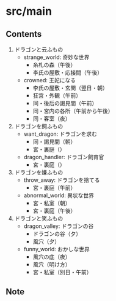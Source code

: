 # src/main

## Contents

1. ドラゴンと云ふもの
	* strange_world: 奇妙な世界
		- 糸札の森（午後）
		- 李氏の屋敷・応接間（午後）
	* crowned: 王妃になる
		- 李氏の屋敷・玄関（翌日・朝）
		- 狂宮・外観（午前）
		- 同・後后の謁見間（午前）
		- 同・宮内の各所（午前から午後）
		- 同・客室（夜）
2. ドラゴンを飼ふもの
	* want_dragon: ドラゴンを求む
		- 同・謁見間（朝）
		- 宮・裏庭（）
	* dragon_handler: ドラゴン飼育官
		- 宮・裏庭（）
3. ドラゴンを嫌ふもの
	* throw_away: ドラゴンを捨てる
		- 宮・裏庭（午前）
	* abnormal_world: 異状な世界
		- 宮・私室（朝）
		- 宮・裏庭（午後）
4. ドラゴンと笑ふもの
	* dragon_valley: ドラゴンの谷
		- ドラゴンの谷（夕）
		- 風穴（夕）
	* funny_world: おかしな世界
		- 風穴の底（夜）
		- 風穴（明け方）
		- 宮・私室（別日・午前）

## Note
